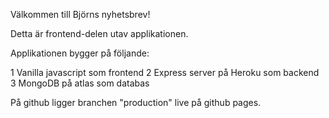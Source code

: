 Välkommen till Björns nyhetsbrev!

Detta är frontend-delen utav applikationen.

Applikationen bygger på följande:

1 Vanilla javascript som frontend
2 Express server på Heroku som backend
3 MongoDB på atlas som databas 

På github ligger branchen "production" live på github pages. 
